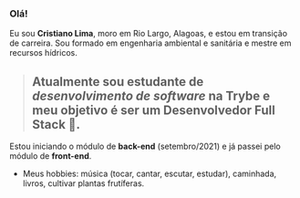 ### Olá!

Eu sou **Cristiano Lima**, moro em Rio Largo, Alagoas, e estou em transição de carreira. Sou formado em engenharia ambiental e sanitária e mestre em recursos hídricos.

> ## Atualmente sou estudante de *desenvolvimento de software* na **Trybe** e meu objetivo é ser um **Desenvolvedor Full Stack** :rocket:.

Estou iniciando o módulo de **back-end** (setembro/2021) e já passei pelo módulo de **front-end**.

* Meus hobbies: música (tocar, cantar, escutar, estudar), caminhada, livros, cultivar plantas frutíferas.





